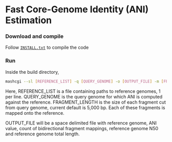 Fast Core-Genome Identity (ANI) Estimation
========================================================================

### Download and compile

Follow [`INSTALL.txt`](INSTALL.txt) to compile the code

### Run

Inside the build directory, 

```sh
mashcgi --sl [REFERENCE_LIST] -q [QUERY_GENOME] -o [OUTPUT_FILE] -m [FRAGMENT_LENGTH] --pi 80
```

Here, REFERENCE_LIST is a file containing paths to reference genomes, 1 per line. QUERY_GENOME is the query genome for which ANI is computed against the reference. FRAGMENT_LENGTH is the size of each fragment cut from query genome, current default is 5,000 bp. Each of these fragments is mapped onto the reference.

OUTPUT_FILE will be a space delimited file with reference genome, ANI value, count of bidirectional fragment mappings, reference genome N50 and reference genome total length.
